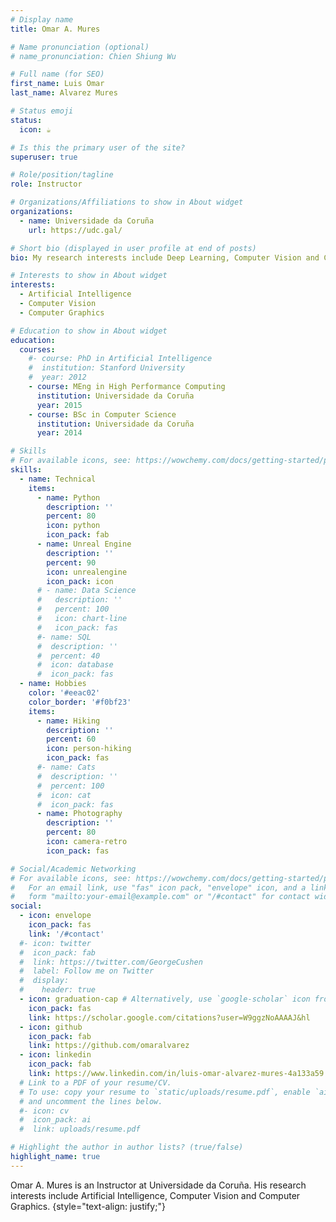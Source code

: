 ```yaml
---
# Display name
title: Omar A. Mures

# Name pronunciation (optional)
# name_pronunciation: Chien Shiung Wu

# Full name (for SEO)
first_name: Luis Omar
last_name: Alvarez Mures

# Status emoji
status:
  icon: ☕️

# Is this the primary user of the site?
superuser: true

# Role/position/tagline
role: Instructor

# Organizations/Affiliations to show in About widget
organizations:
  - name: Universidade da Coruña
    url: https://udc.gal/

# Short bio (displayed in user profile at end of posts)
bio: My research interests include Deep Learning, Computer Vision and Computer Graphics.

# Interests to show in About widget
interests:
  - Artificial Intelligence
  - Computer Vision
  - Computer Graphics

# Education to show in About widget
education:
  courses:
    #- course: PhD in Artificial Intelligence
    #  institution: Stanford University
    #  year: 2012
    - course: MEng in High Performance Computing
      institution: Universidade da Coruña
      year: 2015
    - course: BSc in Computer Science
      institution: Universidade da Coruña
      year: 2014

# Skills
# For available icons, see: https://wowchemy.com/docs/getting-started/page-builder/#icons
skills:
  - name: Technical
    items:
      - name: Python
        description: ''
        percent: 80
        icon: python
        icon_pack: fab
      - name: Unreal Engine
        description: ''
        percent: 90
        icon: unrealengine
        icon_pack: icon
      # - name: Data Science
      #   description: ''
      #   percent: 100
      #   icon: chart-line
      #   icon_pack: fas
      #- name: SQL
      #  description: ''
      #  percent: 40
      #  icon: database
      #  icon_pack: fas
  - name: Hobbies
    color: '#eeac02'
    color_border: '#f0bf23'
    items:
      - name: Hiking
        description: ''
        percent: 60
        icon: person-hiking
        icon_pack: fas
      #- name: Cats
      #  description: ''
      #  percent: 100
      #  icon: cat
      #  icon_pack: fas
      - name: Photography
        description: ''
        percent: 80
        icon: camera-retro
        icon_pack: fas

# Social/Academic Networking
# For available icons, see: https://wowchemy.com/docs/getting-started/page-builder/#icons
#   For an email link, use "fas" icon pack, "envelope" icon, and a link in the
#   form "mailto:your-email@example.com" or "/#contact" for contact widget.
social:
  - icon: envelope
    icon_pack: fas
    link: '/#contact'
  #- icon: twitter
  #  icon_pack: fab
  #  link: https://twitter.com/GeorgeCushen
  #  label: Follow me on Twitter
  #  display:
  #    header: true
  - icon: graduation-cap # Alternatively, use `google-scholar` icon from `ai` icon pack
    icon_pack: fas
    link: https://scholar.google.com/citations?user=W9ggzNoAAAAJ&hl
  - icon: github
    icon_pack: fab
    link: https://github.com/omaralvarez
  - icon: linkedin
    icon_pack: fab
    link: https://www.linkedin.com/in/luis-omar-alvarez-mures-4a133a59
  # Link to a PDF of your resume/CV.
  # To use: copy your resume to `static/uploads/resume.pdf`, enable `ai` icons in `params.yaml`,
  # and uncomment the lines below.
  #- icon: cv
  #  icon_pack: ai
  #  link: uploads/resume.pdf

# Highlight the author in author lists? (true/false)
highlight_name: true
---
```


Omar A. Mures is an Instructor at Universidade da Coruña. His research interests include Artificial Intelligence, Computer Vision and Computer Graphics.
{style="text-align: justify;"}
